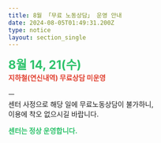 ```yaml
---
title: 8월 「무료 노동상담」 운영 안내
date: 2024-08-05T01:49:31.200Z
type: notice
layout: section_single
---
```

<p><span style="font-size: 18pt; color: #2dc26b;"><strong>8월 14, 21(수)</strong></span><br /><span style="color: #e03e2d;"><strong>지하철(연신내역) 무료상담 미운영</strong></span></p>
<p>ㅡ<br />센터 사정으로 해당 일에 무료노동상담이 불가하니,<br />이용에 착오 없으시길 바랍니다.</p>
<p><span style="color: #2dc26b;"><strong>센터는 정상 운영합니다.</strong></span></p>
<p>&nbsp;</p>
